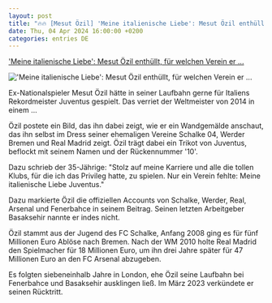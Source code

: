 ```yaml
---
layout: post
title: "🔥🔥 [Mesut Özil] 'Meine italienische Liebe': Mesut Özil enthüllt, für welchen Verein er ..."
date: Thu, 04 Apr 2024 16:00:00 +0200
categories: entries DE
---
```

['Meine italienische Liebe': Mesut Özil enthüllt, für welchen Verein er ...](https://www.spox.com/de/sport/fussball/international/2404/Artikel/meine-italienische-liebe-mesut-oezil-enthuellt-fuer-welchen-verein-er-gerne-gespielt-haette.html)

!['Meine italienische Liebe': Mesut Özil enthüllt, für welchen Verein er ...](https://www.spox.com/de/sport/fussball/international/2404/Bilder/only-germany-mesut-oezil-imperium-main-img.jpg)

Ex-Nationalspieler Mesut Özil hätte in seiner Laufbahn gerne für Italiens Rekordmeister Juventus gespielt. Das verriet der Weltmeister von 2014 in einem ...

Özil postete ein Bild, das ihn dabei zeigt, wie er ein Wandgemälde anschaut, das ihn selbst im Dress seiner ehemaligen Vereine Schalke 04, Werder Bremen und Real Madrid zeigt. Özil trägt dabei ein Trikot von Juventus, beflockt mit seinem Namen und der Rückennummer '10'.

Dazu schrieb der 35-Jährige: "Stolz auf meine Karriere und alle die tollen Klubs, für die ich das Privileg hatte, zu spielen. Nur ein Verein fehlte: Meine italienische Liebe Juventus."

Dazu markierte Özil die offiziellen Accounts von Schalke, Werder, Real, Arsenal und Fenerbahce in seinem Beitrag. Seinen letzten Arbeitgeber Basaksehir nannte er indes nicht.

Özil stammt aus der Jugend des FC Schalke, Anfang 2008 ging es für fünf Millionen Euro Ablöse nach Bremen. Nach der WM 2010 holte Real Madrid den Spielmacher für 18 Millionen Euro, um ihn drei Jahre später für 47 Millionen Euro an den FC Arsenal abzugeben.

Es folgten siebeneinhalb Jahre in London, ehe Özil seine Laufbahn bei Fenerbahce und Basaksehir ausklingen ließ. Im März 2023 verkündete er seinen Rücktritt.

